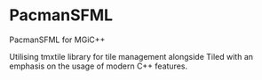 # PacmanSFML

PacmanSFML for MGiC++

Utilising tmxtile library for tile management alongside Tiled with an emphasis on the usage of modern C++ features.
